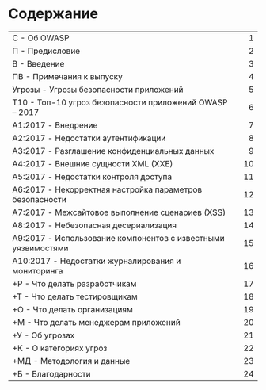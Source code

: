 # **Содержание**
||||
|:--|:--|--:|
|С	-	Об OWASP||1|
|П	-	Предисловие||2|
|В	-	Введение||3|
|ПВ	-	Примечания к выпуску||4|
|Угрозы	-	Угрозы безопасности приложений||5|
|Т10	-	Топ-10 угроз безопасности приложений OWASP – 2017||6|
|A1:2017	-	Внедрение||7|
|A2:2017	-	Недостатки аутентификации||8|
|A3:2017	-	Разглашение конфиденциальных данных||9|
|A4:2017	-	Внешние сущности XML (XXE)||10|
|A5:2017	-	Недостатки контроля доступа||11|
|A6:2017	-	Некорректная настройка параметров безопасности||12|
|A7:2017	-	Межсайтовое выполнение сценариев (XSS)||13|
|A8:2017	-	Небезопасная десериализация||14|
|A9:2017	-	Использование компонентов с известными уязвимостями||15|
|A10:2017	- Недостатки журналирования и мониторинга||16|
|+Р	-	Что делать разработчикам||17|
|+Т	-	Что делать тестировщикам||18|
|+О	-	Что делать организациям||19|
|+М	-	Что делать менеджерам приложений||20|
|+У	-	Об угрозах||21|
|+К	-	О категориях угроз||22|
|+МД	-	Методология и данные||23|
|+Б	-	Благодарности||24|